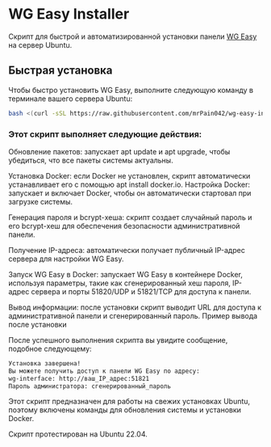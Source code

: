 
# WG Easy Installer

Скрипт для быстрой и автоматизированной установки панели [WG Easy](https://github.com/WeeJeWel/wg-easy) на сервер Ubuntu.

## Быстрая установка

Чтобы быстро установить WG Easy, выполните следующую команду в терминале вашего сервера Ubuntu:

```bash
bash <(curl -sSL https://raw.githubusercontent.com/mrPain042/wg-easy-installer/main/install_wg_easy.sh)
```

### Этот скрипт выполняет следующие действия:

Обновление пакетов: запускает apt update и apt upgrade, чтобы убедиться, что все пакеты системы актуальны.

Установка Docker: если Docker не установлен, скрипт автоматически устанавливает его с помощью apt install docker.io.
Настройка Docker: запускает и включает Docker, чтобы он автоматически стартовал при загрузке системы.

Генерация пароля и bcrypt-хеша: скрипт создает случайный пароль и его bcrypt-хеш для обеспечения безопасности административной панели.

Получение IP-адреса: автоматически получает публичный IP-адрес сервера для настройки WG Easy.

Запуск WG Easy в Docker: запускает WG Easy в контейнере Docker, используя параметры,
такие как сгенерированный хеш пароля, IP-адрес сервера и порты 51820/UDP и 51821/TCP для доступа к панели.

Вывод информации: после установки скрипт выводит URL для доступа к административной панели и сгенерированный пароль.
Пример вывода после установки

После успешного выполнения скрипта вы увидите сообщение, подобное следующему:

```bash
Установка завершена!
Вы можете получить доступ к панели WG Easy по адресу:
wg-interface: http://ваш_IP_адрес:51821
Пароль администратора: сгенерированный_пароль
```

Этот скрипт предназначен для работы на свежих установках Ubuntu, поэтому включены команды для обновления системы и установки Docker.

Скрипт протестирован на Ubuntu 22.04.
